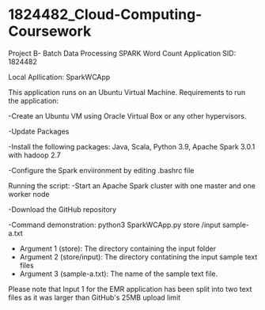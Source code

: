# 1824482_Cloud-Computing-Coursework
Project B- Batch Data Processing
SPARK Word Count Application
SID: 1824482

Local Apllication: SparkWCApp

This application runs on an Ubuntu Virtual Machine. Requirements to run the application:

-Create an Ubuntu VM using Oracle Virtual Box or any other hypervisors.

-Update Packages

-Install the following packages: Java, Scala, Python 3.9, Apache Spark 3.0.1 with hadoop 2.7

-Configure the Spark enviironment by editing .bashrc file


Running the script:
-Start an Apache Spark cluster with one master and one worker node 

-Download the GitHub repository

-Command demonstration: python3 SparkWCApp.py store /input  sample-a.txt

  - Argument 1 (store): The directory containing the input folder 
  - Argument 2 (store/input): The directory contatining the input sample text files
  - Argument 3 (sample-a.txt): The name of the sample text file.


Please note that Input 1 for the EMR application has been split into two text files as it was larger than GitHub's 25MB upload limit
